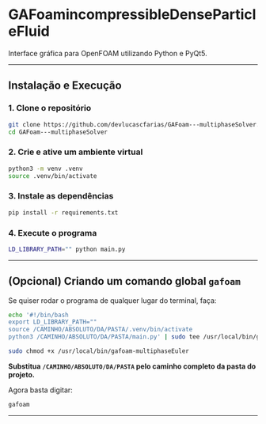 # GAFoamincompressibleDenseParticleFluid

Interface gráfica para OpenFOAM utilizando Python e PyQt5.

---

## Instalação e Execução

### 1. Clone o repositório

```bash
git clone https://github.com/devlucascfarias/GAFoam---multiphaseSolver.git
cd GAFoam---multiphaseSolver
```

### 2. Crie e ative um ambiente virtual

```bash
python3 -m venv .venv
source .venv/bin/activate
```

### 3. Instale as dependências

```bash
pip install -r requirements.txt
```

### 4. Execute o programa

```bash
LD_LIBRARY_PATH="" python main.py

```

---

## (Opcional) Criando um comando global `gafoam`

Se quiser rodar o programa de qualquer lugar do terminal, faça:

```bash
echo '#!/bin/bash
export LD_LIBRARY_PATH=""
source /CAMINHO/ABSOLUTO/DA/PASTA/.venv/bin/activate
python3 /CAMINHO/ABSOLUTO/DA/PASTA/main.py' | sudo tee /usr/local/bin/gafoam-multiphaseEuler > /dev/null

sudo chmod +x /usr/local/bin/gafoam-multiphaseEuler

```
**Substitua `/CAMINHO/ABSOLUTO/DA/PASTA` pelo caminho completo da pasta do projeto.**

Agora basta digitar:
```bash
gafoam
```

---


